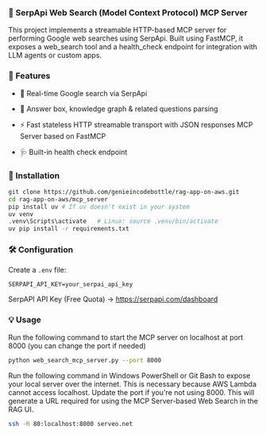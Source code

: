 ### 🔎 SerpApi Web Search (Model Context Protocol) MCP Server

This project implements a streamable HTTP-based MCP server for performing Google web searches using SerpApi. Built using FastMCP, it exposes a web_search tool and a health_check endpoint for integration with LLM agents or custom apps.

### 🚀 Features

- 📡 Real-time Google search via SerpApi

- 🧠 Answer box, knowledge graph & related questions parsing

- ⚡ Fast stateless HTTP streamable transport with JSON responses MCP Server based on FastMCP

- 🩺 Built-in health check endpoint

### 🚀 Installation

```bash
git clone https://github.com/genieincodebottle/rag-app-on-aws.git
cd rag-app-on-aws/mcp_server
pip install uv # If uv doesn't exist in your system
uv venv
.venv\Scripts\activate   # Linux: source .venv/bin/activate
uv pip install -r requirements.txt
```

### 🛠️ Configuration

Create a `.env` file:

```env
SERPAPI_API_KEY=your_serpai_api_key
```
SerpAPI API Key (Free Quota) -> https://serpapi.com/dashboard

### 💡 Usage

Run the following command to start the MCP server on localhost at port 8000 (you can change the port if needed)

```bash
python web_search_mcp_server.py --port 8000
```

Run the following command in Windows PowerShell or Git Bash to expose your local server over the internet. This is necessary because AWS Lambda cannot access localhost. Update the port if you're not using 8000. This will generate a URL required for using the MCP Server-based Web Search in the RAG UI.

```bash
ssh -R 80:localhost:8000 serveo.net
```
